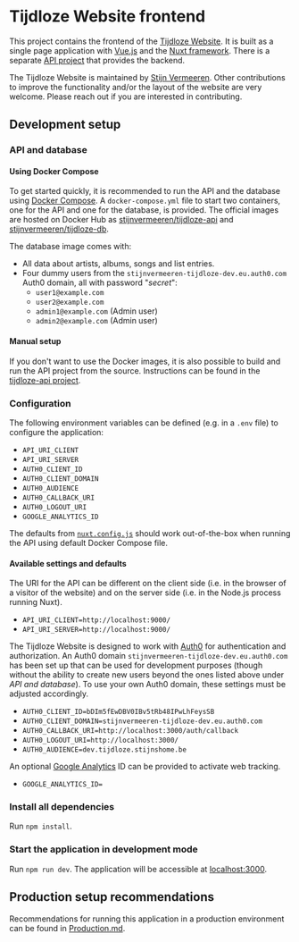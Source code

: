 # Tijdloze Website frontend

This project contains the frontend of the [Tijdloze Website](https://tijdloze.stijnshome.be/). It is built as a single page application with [Vue.js](https://vuejs.org/) and the [Nuxt framework](https://nuxtjs.org/). There is a separate [API project](https://github.com/stijnvermeeren/tijdloze-api) that provides the backend.

The Tijdloze Website is maintained by [Stijn Vermeeren](https://github.com/stijnvermeeren). Other contributions to improve the functionality and/or the layout of the website are very welcome. Please reach out if you are interested in contributing.

## Development setup

### API and database

#### Using Docker Compose

To get started quickly, it is recommended to run the API and the database using [Docker Compose](https://docs.docker.com/compose/). A `docker-compose.yml` file to start two containers, one for the API and one for the database, is provided. The official images are hosted on Docker Hub as [stijnvermeeren/tijdloze-api](https://hub.docker.com/repository/docker/stijnvermeeren/tijdloze-db) and [stijnvermeeren/tijdloze-db](https://hub.docker.com/repository/docker/stijnvermeeren/tijdloze-db).

The database image comes with:
- All data about artists, albums, songs and list entries.
- Four dummy users from the `stijnvermeeren-tijdloze-dev.eu.auth0.com` Auth0 domain, all with password "_secret_":
  - `user1@example.com`
  - `user2@example.com`
  - `admin1@example.com` (Admin user) 
  - `admin2@example.com` (Admin user)

#### Manual setup

If you don't want to use the Docker images, it is also possible to build and run the API project from the source. Instructions can be found in the [tijdloze-api project](https://github.com/stijnvermeeren/tijdloze-api).

### Configuration

The following environment variables can be defined (e.g. in a `.env` file) to configure the application:
- `API_URI_CLIENT`
- `API_URI_SERVER`
- `AUTH0_CLIENT_ID`
- `AUTH0_CLIENT_DOMAIN`
- `AUTH0_AUDIENCE`
- `AUTH0_CALLBACK_URI`
- `AUTH0_LOGOUT_URI`
- `GOOGLE_ANALYTICS_ID`

The defaults from [`nuxt.config.js`](./nuxt.config.js) should work out-of-the-box when running the API using default Docker Compose file.

#### Available settings and defaults

The URI for the API can be different on the client side (i.e. in the browser of a visitor of the website) and on the server side (i.e. in the Node.js process running Nuxt).
- `API_URI_CLIENT=http://localhost:9000/`
- `API_URI_SERVER=http://localhost:9000/`

The Tijdloze Website is designed to work with [Auth0](https://auth0.com/) for authentication and authorization. An Auth0 domain `stijnvermeeren-tijdloze-dev.eu.auth0.com` has been set up that can be used for development purposes (though without the ability to create new users beyond the ones listed above under _API and database_). To use your own Auth0 domain, these settings must be adjusted accordingly. 
- `AUTH0_CLIENT_ID=bDIm5fEwDBV0IBv5tRb48IPwLhFeysSB`
- `AUTH0_CLIENT_DOMAIN=stijnvermeeren-tijdloze-dev.eu.auth0.com`
- `AUTH0_CALLBACK_URI=http://localhost:3000/auth/callback`
- `AUTH0_LOGOUT_URI=http://localhost:3000/`
- `AUTH0_AUDIENCE=dev.tijdloze.stijnshome.be`

An optional [Google Analytics](https://analytics.google.com/analytics/web/#/) ID can be provided to activate web tracking.
- `GOOGLE_ANALYTICS_ID=` 

### Install all dependencies

Run `npm install`.

### Start the application in development mode

Run `npm run dev`. The application will be accessible at [localhost:3000](http://localhost:3000/).

## Production setup recommendations

Recommendations for running this application in a production environment can be found in [Production.md](Production.md). 
